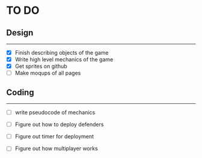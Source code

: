 # TO DO

## Design

------------


- [x] Finish describing objects of the game
- [x] Write high level mechanics of the game
- [x] Get sprites on github
- [ ] Make moqups of all pages

## Coding

------------

- [ ] write pseudocode of mechanics
- [ ] Figure out how to deploy defenders
- [ ] Figure out timer for deployment
- [ ] Figure out how multiplayer works

